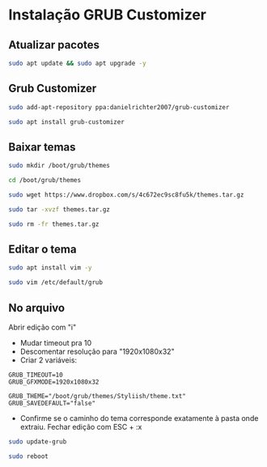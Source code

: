 # Instalação GRUB Customizer


## Atualizar pacotes
```bash
sudo apt update && sudo apt upgrade -y
```

## Grub Customizer
```bash
sudo add-apt-repository ppa:danielrichter2007/grub-customizer

sudo apt install grub-customizer
```

## Baixar temas
```bash
sudo mkdir /boot/grub/themes

cd /boot/grub/themes

sudo wget https://www.dropbox.com/s/4c672ec9sc8fu5k/themes.tar.gz

sudo tar -xvzf themes.tar.gz

sudo rm -fr themes.tar.gz
```

## Editar o tema
```bash
sudo apt install vim -y

sudo vim /etc/default/grub
```

## No arquivo

Abrir edição com "i"

- Mudar timeout pra 10
- Descomentar resolução para "1920x1080x32"
- Criar 2 variáveis:

```
GRUB_TIMEOUT=10
GRUB_GFXMODE=1920x1080x32

GRUB_THEME="/boot/grub/themes/Styliish/theme.txt"
GRUB_SAVEDEFAULT="false"
```

- Confirme se o caminho do tema corresponde exatamente à pasta onde extraiu.
Fechar edição com ESC + :x

```bash
sudo update-grub

sudo reboot
```